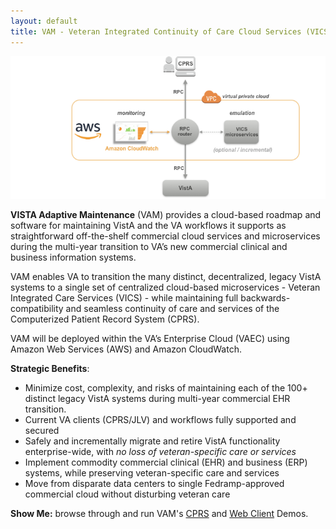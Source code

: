 ```yaml
---
layout: default
title: VAM - Veteran Integrated Continuity of Care Cloud Services (VICS)
---
```


![vam-aws -width95](assets/vam-aws-v9.png)


__VISTA Adaptive Maintenance__ (VAM) provides a cloud-based roadmap and software for maintaining VistA and the VA workflows it supports as straightforward off-the-shelf commercial cloud services and microservices during the multi-year transition to VA’s new commercial clinical and business information systems.

VAM enables VA to transition the many distinct, decentralized, legacy VistA systems to a single set of centralized cloud-based microservices - Veteran Integrated Care Services (VICS) - while maintaining full backwards-compatibility and seamless continuity of care and services of the Computerized Patient Record System (CPRS).

VAM will be deployed within the VA’s Enterprise Cloud (VAEC) using Amazon Web Services (AWS) and Amazon CloudWatch.


__Strategic Benefits__:

  * Minimize cost, complexity, and risks of maintaining each of the 100+ distinct legacy VistA systems during multi-year commercial EHR transition.
  * Current VA clients (CPRS/JLV) and workflows fully supported and secured
  * Safely and incrementally migrate and retire VistA functionality enterprise-wide, with *no loss of veteran-specific care or services*
  * Implement commodity commercial clinical (EHR) and business (ERP) systems, while preserving veteran-specific care and services
  * Move from disparate data centers to single Fedramp-approved commercial cloud without disturbing veteran care

__Show Me:__ browse through and run VAM's [CPRS](/builds/build1_1/demo/) and [Web Client](/builds/buildWeb1/demo/) Demos.
